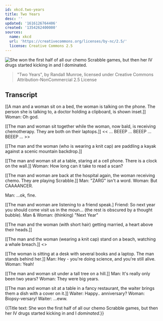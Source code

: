 ```yaml
---
id: xkcd.two-years
title: Two Years
desc: ''
updated: '1616126764406'
created: '1354262400000'
sources:
  name: xkcd
  url: 'https://creativecommons.org/licenses/by-nc/2.5/'
  license: Creative Commons 2.5
---
```

![She won the first half of all our chemo Scrabble games, but then her IV drugs started kicking in and I *dominated*.](https://imgs.xkcd.com/comics/two_years.png)
> "Two Years", by Randall Munroe, licensed under Creative Commons Attribution-NonCommercial 2.5 License

## Transcript
[[A man and a woman sit on a bed, the woman is talking on the phone. The person she is talking to, a doctor holding a clipboard, is shown inset.]]
Woman: Oh god.

[[The man and woman sit together while the woman, now bald, is receiving chemotherapy. They are both on their laptops.]] 
<< ... BEEEP ... BEEEP ... BEEEP ... >>

[[The man and the woman (who is wearing a knit cap) are paddling a kayak against a scenic mountain backdrop.]]

[[The man and woman sit at a table, staring at a cell phone. There is a clock on the wall.]]
Woman: How long can it take to read a scan?

[[The man and woman are back at the hospital again, the woman receiving chemo. They are playing Scrabble.]]
Man: "ZARG" isn't a word.
Woman: But 
CAAAANCER.

Man: ...ok, fine.

[[The man and woman are listening to a friend speak.]
Friend: So next year you should come visit us in the moun... (the rest is obscured by a thought bubble).
Man & Woman: (thinking) "Next Year"

[[The man and the woman (with short hair) getting married, a heart above their heads.]]

[[The man and the woman (wearing a knit cap) stand on a beach, watching a whale breach.]]
<<FWOOSH>>

[[The woman is sitting at a desk with several books and a laptop. The man stands behind her.]]
Man: Hey - you're doing science, and you're still alive.
Woman: Yeah!

[[The man and woman sit under a tall tree on a hill.]]
Man: It's really only been two years?
Woman: They were big years.

[[The man and woman sit at a table in a fancy restaurant, the waiter brings them a dish with a cover on it.]]
Waiter: Happy.. anniversary?
Woman: Biopsy-versary!
Waiter: ...eww.
 

{{Title text: She won the first half of all our chemo Scrabble games, but then her IV drugs started kicking in and I *dominated*.}}
